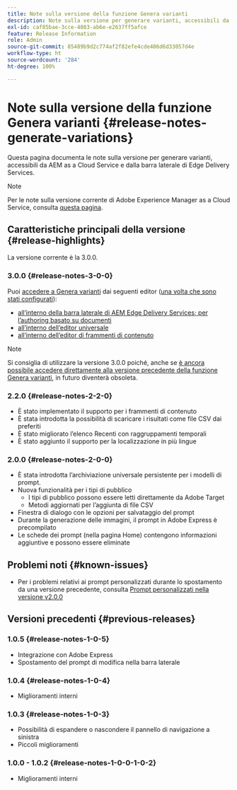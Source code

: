 ```yaml
---
title: Note sulla versione della funzione Genera varianti
description: Note sulla versione per generare varianti, accessibili da AEM as a Cloud Service e dalla barra laterale di Edge Delivery Services
exl-id: caf85bae-3cce-4083-ab6e-e2637ff5afce
feature: Release Information
role: Admin
source-git-commit: 85489b9d2c774af2f82efe4cde406d6d33057d4e
workflow-type: ht
source-wordcount: '284'
ht-degree: 100%

---
```


# Note sulla versione della funzione Genera varianti {#release-notes-generate-variations}

Questa pagina documenta le note sulla versione per generare varianti, accessibili da AEM as a Cloud Service e dalla barra laterale di Edge Delivery Services.

>[!NOTE]
>
>Per le note sulla versione corrente di Adobe Experience Manager as a Cloud Service, consulta [questa pagina](/help/release-notes/release-notes-cloud/release-notes-current.md).

## Caratteristiche principali della versione {#release-highlights}

La versione corrente è la 3.0.0.

### 3.0.0 {#release-notes-3-0-0}

Puoi [accedere a Genera varianti](/help/generative-ai/generate-variations-integrated-editor.md#access-generate-variations) dai seguenti editor ([una volta che sono stati configurati](#access-generate-variations)):

* [all’interno della barra laterale di AEM Edge Delivery Services; per l’authoring basato su documenti](/help/generative-ai/generate-variations-integrated-editor.md#access-aem-sidekick)
* [all’interno dell’editor universale](/help/generative-ai/generate-variations-integrated-editor.md#access-aem-universal-editor)
* [all’interno dell’editor di frammenti di contenuto](/help/generative-ai/generate-variations-integrated-editor.md#access-aem-content-fragment-editor)

>[!NOTE]
>
>Si consiglia di utilizzare la versione 3.0.0 poiché, anche se [è ancora possibile accedere direttamente alla versione precedente della funzione Genera varianti](/help/generative-ai/generate-variations.md), in futuro diventerà obsoleta.

### 2.2.0 {#release-notes-2-2-0}

* È stato implementato il supporto per i frammenti di contenuto
* È stata introdotta la possibilità di scaricare i risultati come file CSV dai preferiti
* È stato migliorato l’elenco Recenti con raggruppamenti temporali
* È stato aggiunto il supporto per la localizzazione in più lingue

### 2.0.0 {#release-notes-2-0-0}

* È stata introdotta l’archiviazione universale persistente per i modelli di prompt.
* Nuova funzionalità per i tipi di pubblico
   * I tipi di pubblico possono essere letti direttamente da Adobe Target
   * Metodi aggiornati per l’aggiunta di file CSV
* Finestra di dialogo con le opzioni per salvataggio del prompt
* Durante la generazione delle immagini, il prompt in Adobe Express è precompilato
* Le schede dei prompt (nella pagina Home) contengono informazioni aggiuntive e possono essere eliminate

## Problemi noti {#known-issues}

* Per i problemi relativi ai prompt personalizzati durante lo spostamento da una versione precedente, consulta [Prompt personalizzati nella versione v2.0.0](/help/generative-ai/generate-variations.md#custom-prompts-v200)

## Versioni precedenti {#previous-releases}

### 1.0.5 {#release-notes-1-0-5}

* Integrazione con Adobe Express
* Spostamento del prompt di modifica nella barra laterale

### 1.0.4 {#release-notes-1-0-4}

* Miglioramenti interni

### 1.0.3 {#release-notes-1-0-3}

* Possibilità di espandere o nascondere il pannello di navigazione a sinistra
* Piccoli miglioramenti

### 1.0.0 - 1.0.2 {#release-notes-1-0-0-1-0-2}

* Miglioramenti interni
